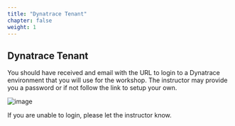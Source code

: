 ```yaml
---
title: "Dynatrace Tenant"
chapter: false
weight: 1
---
```

## Dynatrace Tenant

You should have received and email with the URL to login to a Dynatrace environment that you will use for the workshop.  The instructor may provide you a password or if not follow the link to setup your own.

![image](/images/aws-lab0-immersion-day_dt-managed-login.png)

If you are unable to login, please let the instructor know.


